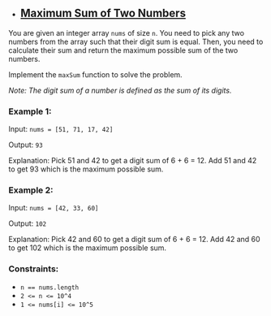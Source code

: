 - ## [Maximum Sum of Two Numbers](https://www.desiqna.in/13267/microsoft-coding-oa-sde-1-may-3-2023)

You are given an integer array `nums` of size `n`. You need to pick any two numbers from the array such that their digit sum is equal. Then, you need to calculate their sum and return the maximum possible sum of the two numbers.

Implement the `maxSum` function to solve the problem.

*Note: The digit sum of a number is defined as the sum of its digits.*
### Example 1:

Input: `nums = [51, 71, 17, 42]`

Output: `93`

Explanation: Pick 51 and 42 to get a digit sum of 6 + 6 = 12. Add 51 and 42 to get 93 which is the maximum possible sum.
### Example 2:

Input: `nums = [42, 33, 60]`

Output: `102`

Explanation: Pick 42 and 60 to get a digit sum of 6 + 6 = 12. Add 42 and 60 to get 102 which is the maximum possible sum.
### Constraints: 
- `n == nums.length` 
- `2 <= n <= 10^4` 
- `1 <= nums[i] <= 10^5`
